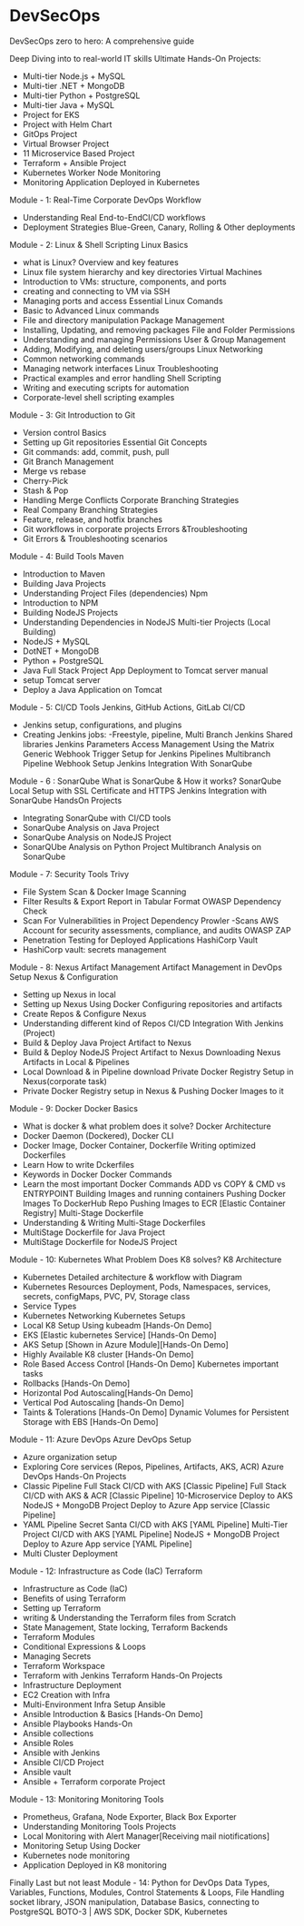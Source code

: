 # DevSecOps
DevSecOps zero to hero: A comprehensive guide

Deep Diving into to real-world IT skills
Ultimate Hands-On Projects:

- Multi-tier Node.js + MySQL
- Multi-tier .NET + MongoDB
- Multi-tier Python + PostgreSQL
- Multi-tier Java + MySQL
- Project for EKS
- Project with Helm Chart
- GitOps Project
- Virtual Browser Project
- 11 Microservice Based Project
- Terraform + Ansible Project
- Kubernetes Worker Node Monitoring
- Monitoring Application Deployed in Kubernetes

Module - 1: Real-Time Corporate DevOps Workflow
- Understanding Real End-to-EndCI/CD workflows
- Deployment Strategies
  Blue-Green, Canary, Rolling & Other deployments

Module - 2: Linux & Shell Scripting
Linux Basics
- what is Linux? Overview and key features
- Linux file system hierarchy and key directories
Virtual Machines
- Introduction to VMs: structure, components, and ports
- creating and connecting to VM via SSH
- Managing ports and access
Essential Linux Comands
- Basic to Advanced Linux commands
- File and directory manipulation
Package Management
- Installing, Updating, and removing packages
File and Folder Permissions
- Understanding and managing Permissions
User & Group Management
- Adding, Modifying, and deleting users/groups
Linux Networking
- Common networking commands
- Managing network interfaces
Linux Troubleshooting
- Practical examples and error handling
Shell Scripting
- Writing and executing scripts for automation
- Corporate-level shell scripting examples

Module - 3: Git
Introduction to Git
- Version control Basics
- Setting up Git repositories
Essential Git Concepts
- Git commands: add, commit, push, pull
- Git Branch Management
- Merge vs rebase
- Cherry-Pick
- Stash & Pop
- Handling Merge Conflicts 
Corporate Branching Strategies
- Real Company Branching Strategies
- Feature, release, and hotfix branches
- Git workflows in corporate projects
Errors &Troubleshooting
- Git Errors & Troubleshooting scenarios

Module - 4: Build Tools
Maven
- Introduction to Maven
- Building Java Projects
- Understanding Project Files (dependencies)
Npm
- Introduction to NPM
- Building NodeJS Projects
- Understanding Dependencies in NodeJS
Multi-tier Projects (Local Building)
- NodeJS + MySQL
- DotNET + MongoDB
- Python + PostgreSQL
- Java Full Stack Project
App Deployment to Tomcat server manual
- setup Tomcat server
- Deploy a Java Application on Tomcat

Module - 5: CI/CD Tools
Jenkins, GitHub Actions, GitLab CI/CD
- Jenkins setup, configurations, and plugins
- Creating Jenkins jobs: -Freestyle, pipeline, Multi Branch
Jenkins Shared libraries
Jenkins Parameters
Access Management Using the Matrix
Generic Webhook Trigger Setup for Jenkins Pipelines
Multibranch Pipeline Webhook Setup
Jenkins Integration With SonarQube

Module - 6 : SonarQube
What is SonarQube & How it works?
SonarQube Local Setup with SSL Certificate and HTTPS
Jenkins Integration with SonarQube
HandsOn Projects
- Integrating SonarQube with CI/CD tools
- SonarQube Analysis on Java Project
- SonarQube Analysis on NodeJS Project
- SonarQUbe Analysis on Python Project
Multibranch Analysis on SonarQube

Module - 7: Security Tools
Trivy
- File System Scan & Docker Image Scanning
- Filter Results & Export Report in Tabular Format
OWASP Dependency Check
- Scan For Vulnerabilities in Project Dependency
Prowler
-Scans AWS Account for security assessments, compliance, and audits
OWASP ZAP
- Penetration Testing for Deployed Applications
HashiCorp Vault
- HashiCorp vault: secrets management

Module - 8: Nexus Artifact Management
Artifact Management in DevOps
Setup Nexus & Configuration
- Setting up Nexus in local
- Setting up Nexus Using Docker
Configuring repositories and artifacts
- Create Repos & Configure Nexus
- Understanding different kind of Repos
CI/CD Integration With Jenkins (Project)
- Build & Deploy Java Project Artifact to Nexus
- Build & Deploy NodeJS Project Artifact to Nexus
Downloading Nexus Artifacts in Local & Pipelines
- Local Download & in Pipeline download
Private Docker Registry Setup in Nexus(corporate task)
 - Private Docker Registry setup in Nexus & Pushing Docker Images to it


Module - 9: Docker
Docker Basics
- What is docker & what problem does it solve?
Docker Architecture
- Docker Daemon (Dockered), Docker CLI
- Docker Image, Docker Container, Dockerfile
Writing optimized Dockerfiles
- Learn How to write Dckerfiles
- Keywords in Docker
Docker Commands
- Learn the most important Docker Commands
ADD vs COPY & CMD vs ENTRYPOINT
Building Images and running containers
Pushing Docker Images To DockerHub Repo
Pushing Images to ECR [Elastic Container Registry]
Multi-Stage Dockerfile
- Understanding & Writing Multi-Stage Dockerfiles
- MultiStage Dockerfile for Java Project
- MultiStage Dockerfile for NodeJS Project


Module - 10: Kubernetes
What Problem Does K8 solves?
K8 Architecture
- Kubernetes Detailed architecture & workflow with Diagram
- Kubernetes Resources Deployment, Pods, Namespaces, services, secrets, configMaps, PVC, PV, Storage class
- Service Types
- Kubernetes Networking
Kubernetes Setups
- Local K8 Setup Using kubeadm [Hands-On Demo]
- EKS [Elastic kubernetes Service] [Hands-On Demo]
- AKS Setup [Shown in Azure Module][Hands-On Demo]
- Highly Available K8 cluster [Hands-On Demo]
- Role Based Access Control [Hands-On Demo]
Kubernetes important tasks
- Rollbacks [Hands-On Demo]
- Horizontal Pod Autoscaling[Hands-On Demo]
- Vertical Pod Autoscaling [hands-On Demo]
- Taints & Tolerations [Hands-On Demo]
Dynamic Volumes for Persistent Storage with EBS [Hands-On Demo]


Module - 11: Azure DevOps
Azure DevOps Setup
- Azure organization setup
- Exploring Core services (Repos, Pipelines, Artifacts, AKS, ACR)
Azure DevOps Hands-On Projects
- Classic Pipeline
  Full Stack CI/CD with AKS [Classic Pipeline]
  Full Stack CI/CD with AKS & ACR [Classic Pipeline]
  10-Microservice Deploy to AKS
  NodeJS + MongoDB Project Deploy to Azure App service [Classic Pipeline]
- YAML Pipeline
  Secret Santa CI/CD with AKS [YAML Pipeline]
  Multi-Tier Project CI/CD with AKS [YAML Pipeline]
  NodeJS + MongoDB Project Deploy to Azure App service [YAML Pipeline]
- Multi Cluster Deployment

Module - 12: Infrastructure as Code (IaC)
Terraform
- Infrastructure as Code (IaC)
- Benefits of using Terraform
- Setting up Terraform
- writing & Understanding the Terraform files from Scratch
- State Management, State locking, Terraform Backends
- Terraform Modules
- Conditional Expressions & Loops
- Managing Secrets
- Terraform Workspace
- Terraform with Jenkins
Terraform Hands-On Projects
- Infrastructure Deployment
- EC2 Creation with Infra
- Multi-Environment Infra Setup
Ansible
- Ansible Introduction & Basics [Hands-On Demo]
- Ansible Playbooks Hands-On
- Ansible collections
- Ansible Roles
- Ansible with Jenkins
- Ansible CI/CD Project
- Ansible vault
- Ansible + Terraform corporate Project

Module - 13: Monitoring
Monitoring Tools
- Prometheus, Grafana, Node Exporter, Black Box Exporter
- Understanding Monitoring Tools
Projects
- Local Monitoring with Alert Manager[Receiving mail niotifications]
- Monitoring Setup Using Docker
- Kubernetes node monitoring
- Application Deployed in K8 monitoring

Finally Last but not least
Module - 14: Python for DevOps
Data Types, Variables, Functions, Modules, Control Statements & Loops, File Handling
socket library, JSON manipulation, Database Basics, connecting to PostgreSQL
BOTO-3 | AWS SDK, Docker SDK, Kubernetes

